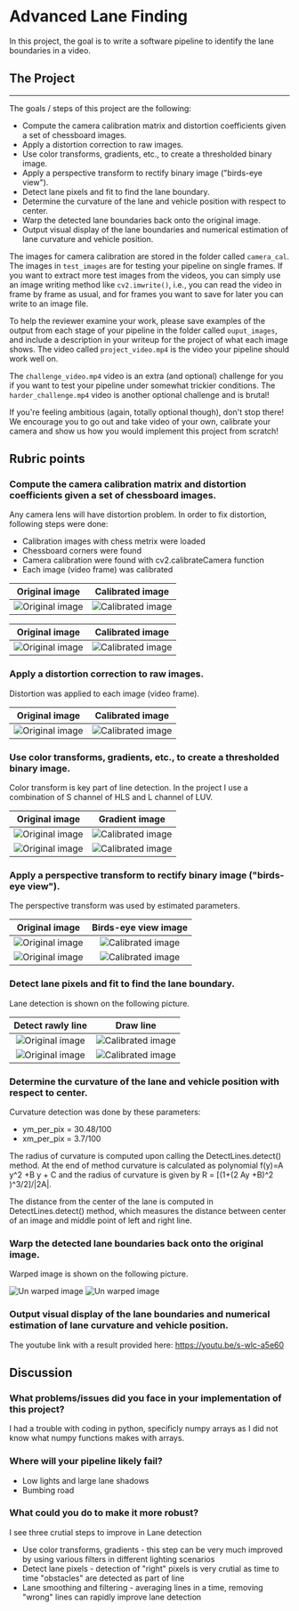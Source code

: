 # Advanced Lane Finding

In this project, the goal is to write a software pipeline to identify the lane boundaries in a video.  

## The Project
---

The goals / steps of this project are the following:

* Compute the camera calibration matrix and distortion coefficients given a set of chessboard images.
* Apply a distortion correction to raw images.
* Use color transforms, gradients, etc., to create a thresholded binary image.
* Apply a perspective transform to rectify binary image ("birds-eye view").
* Detect lane pixels and fit to find the lane boundary.
* Determine the curvature of the lane and vehicle position with respect to center.
* Warp the detected lane boundaries back onto the original image.
* Output visual display of the lane boundaries and numerical estimation of lane curvature and vehicle position.

The images for camera calibration are stored in the folder called `camera_cal`.  The images in `test_images` are for testing your pipeline on single frames.  If you want to extract more test images from the videos, you can simply use an image writing method like `cv2.imwrite()`, i.e., you can read the video in frame by frame as usual, and for frames you want to save for later you can write to an image file.  

To help the reviewer examine your work, please save examples of the output from each stage of your pipeline in the folder called `ouput_images`, and include a description in your writeup for the project of what each image shows.    The video called `project_video.mp4` is the video your pipeline should work well on.  

The `challenge_video.mp4` video is an extra (and optional) challenge for you if you want to test your pipeline under somewhat trickier conditions.  The `harder_challenge.mp4` video is another optional challenge and is brutal!

If you're feeling ambitious (again, totally optional though), don't stop there!  We encourage you to go out and take video of your own, calibrate your camera and show us how you would implement this project from scratch!

## Rubric points

### Compute the camera calibration matrix and distortion coefficients given a set of chessboard images.

Any camera lens will have distortion problem. In order to fix distortion, following steps were done:

* Calibration images with chess metrix were loaded
* Chessboard corners were found
* Camera calibration were found with cv2.calibrateCamera function
* Each image (video frame) was calibrated

Original image             |  Calibrated image
:-------------------------:|:-------------------------:
![Original image]( ./output_images/calibration1.jpg)   |  ![Calibrated image]( ./output_images/0_camera_calibration_1.png)

Original image             |  Calibrated image
:-------------------------:|:-------------------------:
![Original image]( ./output_images/calibration2.jpg)   |  ![Calibrated image]( ./output_images/0_camera_calibration_2.png)


### Apply a distortion correction to raw images.

Distortion was applied to each image (video frame).

Original image             |  Calibrated image
:-------------------------:|:-------------------------:
![Original image]( ./output_images/1_straight_lines2_original_image_1.png)   |  ![Calibrated image]( ./output_images/2_straight_lines2_calibrated_image_1.png)


### Use color transforms, gradients, etc., to create a thresholded binary image.

Color transform is key part of line detection. In the project I use a combination of S channel of HLS and L channel of LUV.

Original image             |  Gradient image
:-------------------------:|:-------------------------:
![Original image]( ./output_images/2_straight_lines2_calibrated_image_1.png)   |  ![Calibrated image]( ./output_images/3_straight_lines2_gradient_image_1.png)
![Original image]( ./output_images/2_test5_calibrated_image_1.png)   |  ![Calibrated image]( ./output_images/3_test5_gradient_image_1.png)

### Apply a perspective transform to rectify binary image ("birds-eye view").

The perspective transform was used by estimated parameters.

Original image             |  Birds-eye view image
:-------------------------:|:-------------------------:
![Original image]( ./output_images/4_straight_lines2_transform_orig_1_image.png)   |  ![Calibrated image]( ./output_images/4_straight_lines2_transform_image_1.png)
![Original image]( ./output_images/4_test5_transform_orig_1_image.png)   |  ![Calibrated image]( ./output_images/4_test1_transform_image_1.png)


### Detect lane pixels and fit to find the lane boundary.

Lane detection is shown on the following picture.

Detect rawly line             |  Draw line
:-------------------------:|:-------------------------:
![Original image]( ./output_images/5_straight_lines2_line_detection_1.png)   |  ![Calibrated image]( ./output_images/6_straight_lines2_line_determination_1.png)
![Original image]( ./output_images/5_test5_line_detection_1.png)   |  ![Calibrated image]( ./output_images/6_test5_line_determination_1.png)

### Determine the curvature of the lane and vehicle position with respect to center.

Curvature detection was done by these parameters:
* ym_per_pix = 30.48/100
*  xm_per_pix = 3.7/100

The radius of curvature is computed upon calling the DetectLines.detect() method. At the end of method curvature is 
calculated as polynomial f(y)=A y^2 +B y + C  and the radius of curvature is given by R = [(1+(2 Ay +B)^2 )^3/2]/|2A|.

The distance from the center of the lane is computed in DetectLines.detect() method, which measures the distance between center of an image and middle point of left and right line.

### Warp the detected lane boundaries back onto the original image.

Warped image is shown on the following picture.

![Un warped image]( ./output_images/7_straight_lines2_result.png)
![Un warped image]( ./output_images/7_test5_result.png)


### Output visual display of the lane boundaries and numerical estimation of lane curvature and vehicle position.

The youtube link with a result provided here:
https://youtu.be/s-wlc-a5e60

## Discussion


### What problems/issues did you face in your implementation of this project?
I had a trouble with coding in python, specificly numpy arrays as I did not know what numpy functions makes with arrays.

### Where will your pipeline likely fail? 
* Low lights and large lane shadows
* Bumbing road

### What could you do to make it more robust?
I see three crutial steps to improve in Lane detection
* Use color transforms, gradients - this step can be very much improved by using various filters in different lighting scenarios
* Detect lane pixels - detection of "right" pixels is very crutial as time to time "obstacles" are detected as part of line
* Lane smoothing and filtering  - averaging lines in a time, removing "wrong" lines can rapidly improve lane detection





